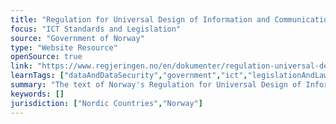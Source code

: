 ```yaml
---
title: "Regulation for Universal Design of Information and Communication Technology (ICT) Solutions"
focus: "ICT Standards and Legislation"
source: "Government of Norway"
type: "Website Resource"
openSource: true
link: "https://www.regjeringen.no/en/dokumenter/regulation-universal-design-ict/id731520/"
learnTags: ["dataAndDataSecurity","government","ict","legislationAndLaw","disability","accessibility","bias"]
summary: "The text of Norway's Regulation for Universal Design of Information and Communication Technology (ICT) Solutions."
keywords: []
jurisdiction: ["Nordic Countries","Norway"]
---
```

